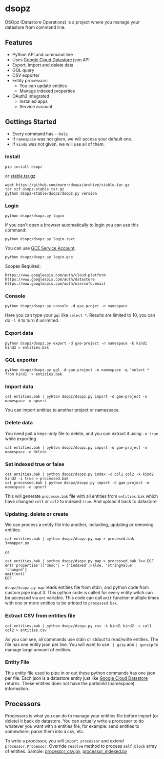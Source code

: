 # dsopz

DSOpz (Datastore Operationz) is a project where you manage your datastore from command line.

## Features

 * Python API and command line
 * Uses [Google Cloud Datastore](https://cloud.google.com/datastore/docs) json API
 * Export, import and delete data
 * GQL query
 * CSV exporter
 * Entity processors
   * You can update entities
   * Manage indexed properties
 * OAuth2 integrated
   * Installed apps
   * Service account

## Gettings Started

 * Every command has `--help`
 * If `namespace` was not given, we will access your default one.
 * If `kinds` was not given, we will use all of them.

### Install

    pip install dsopz
  
or [stable.tar.gz](https://github.com/murer/dsopz/archive/stable.tar.gz)

    wget https://github.com/murer/dsopz/archive/stable.tar.gz
    tar xzf dsopz-stable.tar.gz
    python dsopz-stable/dsopz/dsopz.py version

### Login

    python dsopz/dsopz.py login

If you can't open a browser automatically to login you can use this command:

    python dsopz/dsopz.py login-text

You can use [GCE Service Account](https://cloud.google.com/compute/docs/authentication).

    python dsopz/dsopz.py login-gce
    
Scopes Required:

    https://www.googleapis.com/auth/cloud-platform
    https://www.googleapis.com/auth/datastore
    https://www.googleapis.com/auth/userinfo.email

### Console

    python dsopz/dsopz.py console -d gae-projet -n namespace

Here you can type your `gql` like `select *`. Results are limited to 10, you can do `-l 0` to turn it unlimited.

### Export data

    python dsopz/dsopz.py export -d gae-project -n namespace -k kind1 kind2 > entities.bak

### GQL exporter

    python dsopz/dsopz.py gql -d gae-project -n namespace -q 'select * from kind1' > entities.bak

### Import data

    cat entities.bak | pyhton dsopz/dsopz.py import -d gae-project -n namespace -o upsert

You can import entities to another project or namespace.

### Delete data

You need just a keys-only file to delete, and you can extract it using `-o true` while exporting

    cat entities.bak | pyhton dsopz/dsopz.py import -d gae-project -n namespace -o delete

### Set indexed true or false

    cat entities.bak | python dsopz/dsopz.py index -c col1 col2 -k kind2 kind2 -i true > processed.bak
    cat processed.bak | python dsopz/dsopz.py import -d gae-project -n namespace -o upsert

This will generate `processe.bak` file with all entities from `entities.bak` which have changed `col1` or `col2` to indexed `true`. And upload it back to datastore

### Updating, delete or create

We can process a entity file into another, incluiding, updating or removing entities.

    cat entities.bak | python dsopz/dsopz.py map > procesed.bak 3<mapper.py

or

    cat entities.bak | python dsopz/dsopz.py map > processed.bak 3<<-EOF
    ent['properties']['desc'] = {'indexed':False, 'stringValue': 'changed'}
    emit(ent)
    EOF

`dsopz/dsopz.py map` reads entities file from stdin, and python code from custom pipe input 3. This python code is called for every entity witch can be accessed via `ent` variable. This code can call `emit` function multiple times with one or more entities to be printed to `processed.bak`.


### Extract CSV from entities file

    cat entities.bak | python dsopz/dsopz.py csv -k kind1 kind2 -c col1 col2 > entities.csv

As you can see, all commands use stdin or stdout to read/write entities. The file has one entity json per line. You will want to use ` | gzip` and `| gunzip` to manage large amount of entities.

### Entity File

This entity file used to pipe in or out these python commands has one json per file. Each json is a datastore entity just like [Google Cloud Datastore](https://cloud.google.com/datastore/docs) returns. These entities does not have the partionId (namespace) information.

## Processors

Processors is what you can do to manage your entities file before import (or delete) it back do datastore. You can actually write a processor to do whatever you want with a entities file, for example: send entities to somewhere, parse them into a csv, etc.

To write a processor, you will `import processor` and extend `processor.Processor`. Override `resolve` method to process `self.block` array of entities. Sample: [processor_csv.py](./dsopz/processor_csv.py), [processor_indexed.py](./dsopz/processor_indexed.py)  



